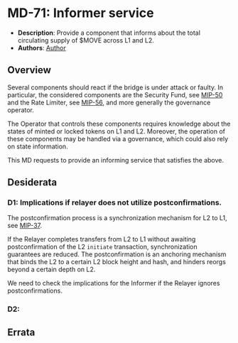 # MD-71: Informer service
- **Description**: Provide a component that informs about the total circulating supply of \$MOVE across L1 and L2.
- **Authors**: [Author](mailto:andreas.penzkofer@movementlabs.xyz)

<!--
  This template is for drafting Desiderata. It ensures a structured representation of wishes, requirements, or needs related to the overarching objective mentioned in the title. After filling in the requisite fields, please delete these comments.

  Note that an MD number will be assigned by an editor. When opening a pull request to submit your MD, please use an abbreviated title in the filename, `md-draft_title_abbrev.md`.

  The title should be 44 characters or less. It should not repeat the MD number in title.

  The author should add himself as a code owner in the `.github/CODEOWNERS` file for the MD.

  TODO: Remove this comment before finalizing.
-->

## Overview

Several components should react if the bridge is under attack or faulty. In particular, the considered components are the Security Fund, see [MIP-50](https://github.com/movementlabsxyz/MIP/pull/50) and the Rate Limiter, see [MIP-56](https://github.com/movementlabsxyz/MIP/pull/56), and more generally the governance operator.

The Operator that controls these components requires knowledge about the states of minted or locked tokens on L1 and L2. Moreover, the operation of these components may be handled via a governance, which could also rely on state information.

This MD requests to provide an informing service that satisfies the above.

## Desiderata

### D1: Implications if relayer does not utilize postconfirmations.

The postconfirmation process is a synchronization mechanism for L2 to L1, see [MIP-37](https://github.com/movementlabsxyz/MIP/pull/37).

If the Relayer completes transfers from L2 to L1 without awaiting postconfirmation of the L2 `initiate` transaction, synchronization guarantees are reduced. The postconfirmation is an anchoring mechanism that binds the L2 to a certain L2 block height and hash, and hinders reorgs beyond a certain depth on L2.

We need to check the implications for the Informer if the Relayer ignores postconfirmations.

### D2: 



<!--
  List out the specific desiderata. Each entry should consist of:

  1. Title: A concise name for the desideratum.
  2. User Journey: A one or two-sentence statement focusing on the "user" (could be a human, machine, software, etc.) and their interaction or experience.
  3. Description (optional): A more detailed explanation if needed.
  4. Justification: The reasoning behind the desideratum. Why is it necessary or desired?
  5. Recommendations (optional): Suggestions or guidance related to the desideratum.

  Format as:

  ### D<number>: Desideratum Title

  **User Journey**: [user] can [action].

  **Description**: <More detailed explanation if needed (optional)>

  **Justification**: <Why this is a significant or required desideratum>

  **Recommendations**: <Any specific guidance or suggestions (optional)>

  TODO: Remove this comment before finalizing.
-->

## Errata